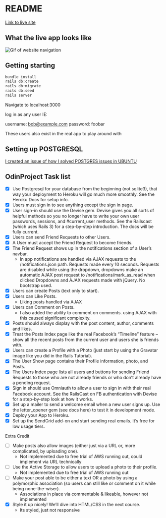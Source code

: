 # README

[Link to live site](https://paramagic-app.herokuapp.com/)

## What the live app looks like

![Gif of website navigation](https://thumbs.gfycat.com/PeriodicShadyKomododragon-size_restricted.gif)


## Getting starting

```bash
bundle install
rails db:create
rails db:migrate
rails db:seed
rails server
```

Navigate to localhost:3000

log in as any user IE:

username: bob@example.com
password: foobar

These users also exist in the real app to play around with

## Setting up POSTGRESQL

[I created an issue of how I solved POSTGRES issues in UBUNTU](https://github.com/ParamagicDev/odin-facebook/issues/1)

## OdinProject Task list

- [x] Use Postgresql for your database from the beginning (not sqlite3), that way your deployment to Heroku will go much more smoothly. See the Heroku Docs for setup info.
- [x] Users must sign in to see anything except the sign in page.
- [x] User sign-in should use the Devise gem. Devise gives you all sorts of helpful methods so you no longer have to write your own user passwords, sessions, and #current_user methods. See the Railscast (which uses Rails 3) for a step-by-step introduction. The docs will be fully current.
- [x] Users can send Friend Requests to other Users.
- [x] A User must accept the Friend Request to become friends.
- [x] The Friend Request shows up in the notifications section of a User’s navbar.
  * In app notifications are handled via AJAX requests to the
    /notifications.json path. Requests made every 10 seconds.
    Requests are disabled while using the dropdown, dropdowns make an automatic AJAX
    post request to /notifications/mark_as_read when clicked
    Dropdowns and AJAX requests made with jQuery. No bootstrap used.
- [x] Users can create Posts (text only to start).
- [x] Users can Like Posts.
  * Liking posts handled via AJAX
- [x] Users can Comment on Posts.
  * I also added the ability to comment on comments. using AJAX with this caused significant complexity.
- [x] Posts should always display with the post content, author, comments and likes.
- [x]  Treat the Posts Index page like the real Facebook’s “Timeline” feature – show all the recent posts from the current user and users she is friends with.
- [x]  Users can create a Profile with a Photo (just start by using the Gravatar image like you did in the Rails Tutorial).
- [x]  The User Show page contains their Profile information, photo, and Posts.
- [x]  The Users Index page lists all users and buttons for sending Friend Requests to those who are not already friends or who don’t already have a pending request.
- [x]  Sign in should use Omniauth to allow a user to sign in with their real Facebook account. See the RailsCast on FB authentication with Devise for a step-by-step look at how it works.
- [x]  Set up a mailer to send a welcome email when a new user signs up. Use the letter_opener gem (see docs here) to test it in development mode.
- [x]  Deploy your App to Heroku.
- [x]  Set up the SendGrid add-on and start sending real emails. It’s free for low usage tiers.

Extra Credit

- [ ] Make posts also allow images (either just via a URL or, more complicated, by uploading one).
  * Not implemented due to free trial of AWS running out, could implement via URL technically
- [ ] Use the Active Storage to allow users to upload a photo to their profile.
  * Not implemented due to free trial of AWS running out
- [ ] Make your post able to be either a text OR a photo by using a polymorphic association (so users can still like or comment on it while being none-the-wiser).
  * Associations in place via commentable & likeable, however not implemented
- [x] Style it up nicely! We’ll dive into HTML/CSS in the next course.
  * Its styled, just not responsive

